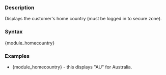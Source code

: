 <div class="description">
<h3 class="skiptoc">Description</h3>
<p>Displays the customer's home country (must be logged in to secure zone).</p>
</div>
<div id="syntax">
<h3>Syntax</h3>
<p>{<span>module_homecountry</span>}</p>
</div>
<div id="Examples">
<h3>Examples</h3>
<ul>
    <li>{<span>module_homecountry</span>} - this displays "AU" for Australia.</li>
</ul>
</div>
